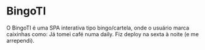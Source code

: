 # BingoTI
O BingoTI é uma SPA interativa tipo bingo/cartela, onde o usuário marca caixinhas como:  Já tomei café numa daily.  Fiz deploy na sexta à noite (e me arrependi). 
